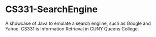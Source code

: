# CS331-SearchEngine
A showcase of Java to emulate a search engline, such as Google and Yahoo. CS331 is Information Retrieval in CUNY Queens College.

